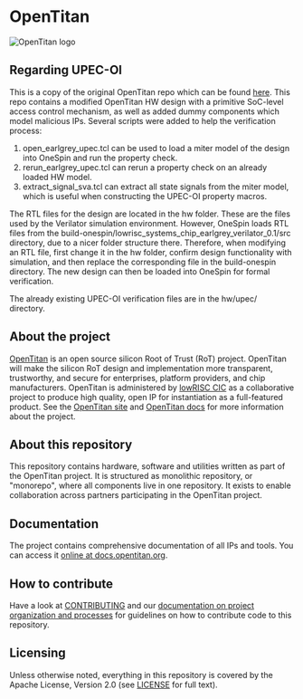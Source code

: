 # OpenTitan

![OpenTitan logo](https://docs.opentitan.org/doc/opentitan-logo.png)


## Regarding UPEC-OI

This is a copy of the original OpenTitan repo which can be found [here](https://github.com/lowRISC/opentitan).
This repo contains a modified OpenTitan
HW design with a primitive SoC-level access control mechanism, as well as added
dummy components which model malicious IPs. Several scripts were added to help the
verification process:
1) open_earlgrey_upec.tcl can be used to load a miter model of the design into
OneSpin and run the property check.
2) rerun_earlgrey_upec.tcl can rerun a property check on an already loaded HW model.
3) extract_signal_sva.tcl can extract all state signals from the miter model, which
is useful when constructing the UPEC-OI property macros.

The RTL files for the design are located in the hw folder. These are the files used
by the Verilator simulation environment. However, OneSpin loads RTL files from the
build-onespin/lowrisc_systems_chip_earlgrey_verilator_0.1/src directory, due to a
nicer folder structure there. Therefore, when modifying an RTL file, first change
it in the hw folder, confirm design functionality with simulation, and then replace
the corresponding file in the build-onespin directory. The new design can then be
loaded into OneSpin for formal verification.

The already existing UPEC-OI verification files are in the hw/upec/ directory.

## About the project

[OpenTitan](https://opentitan.org) is an open source silicon Root of Trust
(RoT) project.  OpenTitan will make the silicon RoT design and implementation
more transparent, trustworthy, and secure for enterprises, platform providers,
and chip manufacturers.  OpenTitan is administered by [lowRISC
CIC](https://www.lowrisc.org) as a collaborative project to produce high
quality, open IP for instantiation as a full-featured product. See the
[OpenTitan site](https://opentitan.org/) and [OpenTitan
docs](https://docs.opentitan.org) for more information about the project.

## About this repository

This repository contains hardware, software and utilities written as part of the
OpenTitan project. It is structured as monolithic repository, or "monorepo",
where all components live in one repository. It exists to enable collaboration
across partners participating in the OpenTitan project.

## Documentation

The project contains comprehensive documentation of all IPs and tools. You can
access it [online at docs.opentitan.org](https://docs.opentitan.org/).

## How to contribute

Have a look at [CONTRIBUTING](./CONTRIBUTING.md) and our [documentation on
project organization and processes](https://docs.opentitan.org/doc/project/)
for guidelines on how to contribute code to this repository.

## Licensing

Unless otherwise noted, everything in this repository is covered by the Apache
License, Version 2.0 (see [LICENSE](./LICENSE) for full text).
